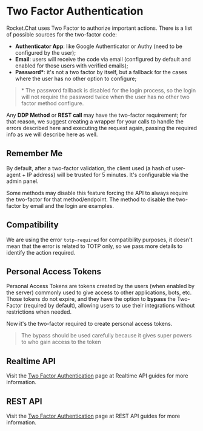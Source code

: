 # Two Factor Authentication

Rocket.Chat uses Two Factor to authorize important actions. There is a list of possible sources for the two-factor code:

* **Authenticator App**: like Google Authenticator or Authy \(need to be configured by the user\);
* **Email**: users will receive the code via email \(configured by default and enabled for those users with verified emails\);
* **Password\***: it's not a two factor by itself, but a fallback for the cases where the user has no other option to configure;

> \* The password fallback is disabled for the login process, so the login will not require the password twice when the user has no other two factor method configure.

Any **DDP Method** or **REST call** may have the two-factor requirement; for that reason, we suggest creating a wrapper for your calls to handle the errors described here and executing the request again, passing the required info as we will describe here as well.

## Remember Me

By default, after a two-factor validation, the client used \(a hash of user-agent + IP address\) will be trusted for 5 minutes. It's configurable via the admin panel.

Some methods may disable this feature forcing the API to always require the two-factor for that method/endpoint. The method to disable the two-factor by email and the login are examples.

## Compatibility

We are using the error `totp-required` for compatibility purposes, it doesn't mean that the error is related to TOTP only, so we pass more details to identify the action required.

## Personal Access Tokens

Personal Access Tokens are tokens created by the users \(when enabled by the server\) commonly used to give access to other applications, bots, etc. Those tokens do not expire, and they have the option to **bypass** the Two-Factor \(required by default\), allowing users to use their integrations without restrictions when needed.

Now it's the two-factor required to create personal access tokens.

> The bypass should be used carefully because it gives super powers to who gain access to the token

## Realtime API

Visit the [Two Factor Authentication](../../api/realtime-api/2fa.md) page at Realtime API guides for more information.

## REST API

Visit the [Two Factor Authentication](../../api/rest-api/2fa.md) page at REST API guides for more information.

